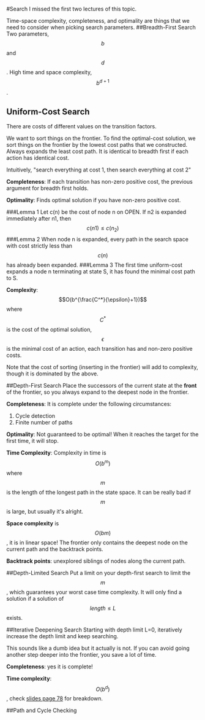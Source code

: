 #Search
I missed the first two lectures of this topic.

Time-space complexity, completeness, and optimality are things that we need to consider when picking search parameters.
##Breadth-First Search
Two parameters, $$b$$ and $$d$$. High time and space complexity, $$b^{d+1}$$.

## Uniform-Cost Search
There are costs of different values on the transition factors.

We want to sort things on the frontier. To find the optimal-cost solution, we sort things on the frontier by the lowest cost paths that we constructed. Always expands the least cost path. It is identical to breadth first if each action has identical cost.

Intuitively, "search everything at cost 1, then search everything at cost 2"

**Completeness**: If each transition has non-zero positive cost, the previous argument for breadth first holds.

**Optimality**: Finds optimal solution if you have non-zero positive cost.

###Lemma 1
Let c(n) be the cost of node n on OPEN. If n2 is expanded immediately after n1, then $$c(n1)\leq c(n_2)$$
###Lemma 2
When node n is expanded, every path in the search space with cost strictly less than $$c(n)$$ has already been expanded.
###Lemma 3
The first time uniform-cost expands a node n terminating at state S, it has found the minimal cost path to S.


**Complexity**: $$O(b^{\frac{C^*}{\epsilon}+1})$$ where $$C^*$$ is the cost of the optimal solution, $$\epsilon$$ is the minimal cost of an action, each transition has and non-zero positive costs.

Note that the cost of sorting (inserting in the frontier) will add to complexity, though it is dominated by the above.

##Depth-First Search
Place the successors of the current state at the **front** of the frontier, so you always expand to the deepest node in the frontier.

**Completeness**: It is complete under the following circumstances:
1. Cycle detection
2. Finite number of paths

**Optimality**: Not guaranteed to be optimal! When it reaches the target for the first time, it will stop.


**Time Complexity**: Complexity in time is $$O(b^m)$$ where $$m$$ is the length of tthe longest path in the state space. It can be really bad if $$m$$ is large, but usually it's alright.

**Space complexity** is $$O(bm)$$, it is in linear space! The frontier only contains the deepest node on the current path and the backtrack points.

**Backtrack points**: unexplored siblings of nodes along the current path.

##Depth-Limited Search
Put a limit on your depth-first search to limit the $$m$$, which guarantees your worst case time complexity. It will only find a solution if a solution of $$length\leq L$$ exists.

##Iterative Deepening Search
Starting with depth limit L=0, iteratively increase the depth limit and keep searching.

This sounds like a dumb idea but it actually is not. If you can avoid going another step deeper into the frontier, you save a lot of time.

**Completeness**: yes it is complete!

**Time complexity**: $$O(b^d)$$, check [slides page 78](http://www.teach.cs.toronto.edu/~csc384h/winter/Lectures/csc384w18-Lecture02-UninformedSearch.pdf) for breakdown.

##Path and Cycle Checking
